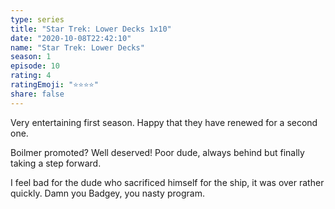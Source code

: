 ```yaml
---
type: series
title: "Star Trek: Lower Decks 1x10"
date: "2020-10-08T22:42:10"
name: "Star Trek: Lower Decks"
season: 1
episode: 10
rating: 4
ratingEmoji: "⭐️⭐️⭐️⭐️"
share: false
---
```


Very entertaining first season. Happy that they have renewed for a second one.

Boilmer promoted? Well deserved! Poor dude, always behind but finally taking a step forward.

I feel bad for the dude who sacrificed himself for the ship, it was over rather quickly. Damn you Badgey, you nasty program.
